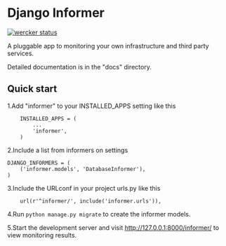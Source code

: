 # Django Informer

[![wercker status](https://app.wercker.com/status/0d5743ef22b8fe14d2929ec4d987ef0d/s "wercker status")](https://app.wercker.com/project/bykey/0d5743ef22b8fe14d2929ec4d987ef0d)

A pluggable app to monitoring your own infrastructure and third party services.

Detailed documentation is in the "docs" directory.

## Quick start

1.Add "informer" to your INSTALLED_APPS setting like this

```
    INSTALLED_APPS = (
        ...
        'informer',
    )
```

2.Include a list from informers on settings

```
DJANGO_INFORMERS = (
    ('informer.models', 'DatabaseInformer'),
)
```

3.Include the URLconf in your project urls.py like this

```
    url(r'^informer/', include('informer.urls')),
```

4.Run ```python manage.py migrate``` to create the informer models.

5.Start the development server and visit http://127.0.0.1:8000/informer/ to view monitoring results.
